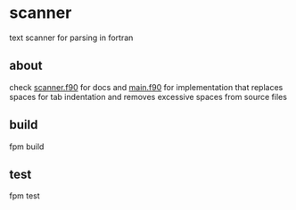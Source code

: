 # scanner
text scanner for parsing in fortran

## about
check [scanner.f90](src/scanner.f90) for docs and [main.f90](app/main.f90) for implementation that replaces spaces for tab indentation and removes excessive spaces from source files 

## build
fpm build

## test
fpm test
